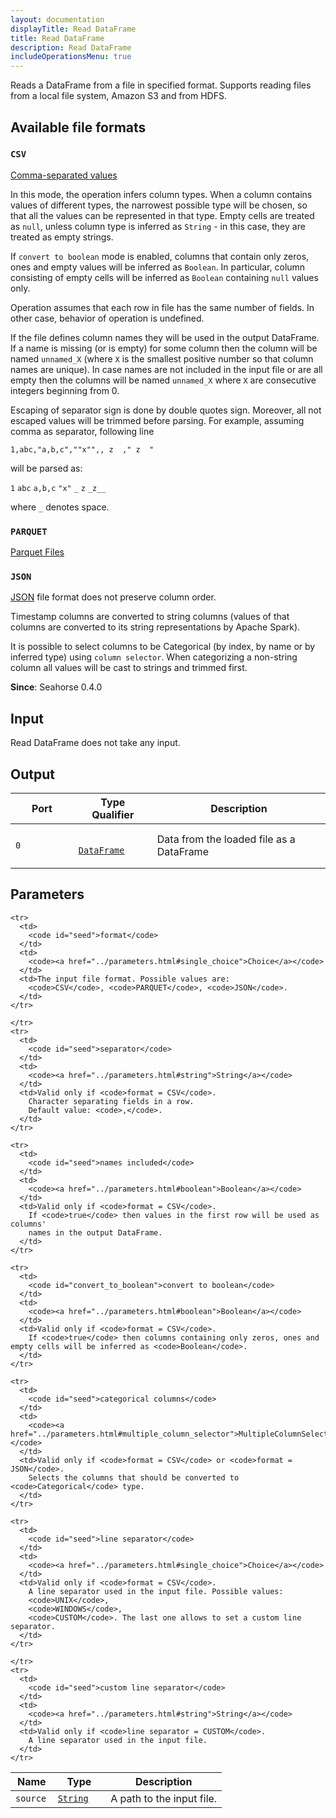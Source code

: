 ```yaml
---
layout: documentation
displayTitle: Read DataFrame
title: Read DataFrame
description: Read DataFrame
includeOperationsMenu: true
---
```


Reads a DataFrame from a file in specified format. Supports reading files from
a local file system, Amazon S3 and from HDFS.


## Available file formats

### `CSV`
<a target="_blank" href="https://en.wikipedia.org/wiki/Comma-separated_values">Comma-separated values</a>

In this mode, the operation infers column types.
When a column contains values of different types, the narrowest possible type will be chosen,
so that all the values can be represented in that type.
Empty cells are treated as ``null``, unless column type is inferred as ``String`` - in this
case, they are treated as empty strings.

If `convert to boolean` mode is enabled, columns that contain only zeros, ones and empty values will be
inferred as `Boolean`.
In particular, column consisting of empty cells will be inferred as ``Boolean`` containing ``null`` values only.

Operation assumes that each row in file has the same number of fields.
In other case, behavior of operation is undefined.

If the file defines column names they will be used in the output DataFrame.
If a name is missing (or is empty) for some column then the column will
be named ``unnamed_X`` (where ``X`` is the smallest positive number so that
column names are unique). In case names are not included in the input file
or are all empty then the columns will be named ``unnamed_X`` where ``X`` are
consecutive integers beginning from 0.

Escaping of separator sign is done by double quotes sign.
Moreover, all not escaped values will be trimmed before parsing.
For example, assuming comma as separator, following line

``1,abc,"a,b,c",""x"",, z  ," z  "``

will be parsed as:

``1``  ``abc``  ``a,b,c``  ``"x"`` ``_``  ``z`` ``_z__``

where ``_`` denotes space.

### `PARQUET`
<a target="_blank" href="http://spark.apache.org/docs/latest/sql-programming-guide.html#parquet-files">Parquet Files</a>

### `JSON`
<a target="_blank" href="https://en.wikipedia.org/wiki/JSON">JSON</a>
file format does not preserve column order.

Timestamp columns are converted to string columns
(values of that columns are converted to its string representations by Apache Spark).

It is possible to select columns to be Categorical
(by index, by name or by inferred type) using ``column selector``.
When categorizing a non-string column all values will be cast to strings and trimmed first.



**Since**: Seahorse 0.4.0

## Input

Read DataFrame does not take any input.

## Output

<table>
  <thead>
    <tr>
      <th style="width:20%">Port</th>
      <th style="width:25%">Type Qualifier</th>
      <th style="width:55%">Description</th>
    </tr>
  </thead>
  <tbody>
    <tr>
      <td>
        <code>0</code>
      </td>
      <td>
        <code>
          <a href="../classes/dataframe.html">DataFrame</a>
        </code>
      </td>
      <td>Data from the loaded file as a DataFrame</td>
    </tr>
  </tbody>
</table>


## Parameters

<table class="table">
  <thead>
    <tr>
      <th style="width:20%">Name</th>
      <th style="width:25%">Type</th>
      <th style="width:55%">Description</th>
    </tr>
  </thead>
  <tbody>
    <tr>
      <td>
        <code id="ratio">source</code>
      </td>
      <td>
        <code><a href="../parameters.html#string">String</a></code>
      </td>
      <td>A path to the input file.</td>

    <tr>
      <td>
        <code id="seed">format</code>
      </td>
      <td>
        <code><a href="../parameters.html#single_choice">Choice</a></code>
      </td>
      <td>The input file format. Possible values are:
        <code>CSV</code>, <code>PARQUET</code>, <code>JSON</code>.
      </td>
    </tr>

    </tr>
    <tr>
      <td>
        <code id="seed">separator</code>
      </td>
      <td>
        <code><a href="../parameters.html#string">String</a></code>
      </td>
      <td>Valid only if <code>format = CSV</code>.
        Character separating fields in a row.
        Default value: <code>,</code>.
      </td>
    </tr>

    <tr>
      <td>
        <code id="seed">names included</code>
      </td>
      <td>
        <code><a href="../parameters.html#boolean">Boolean</a></code>
      </td>
      <td>Valid only if <code>format = CSV</code>.
        If <code>true</code> then values in the first row will be used as columns'
        names in the output DataFrame.
      </td>
    </tr>

    <tr>
      <td>
        <code id="convert_to_boolean">convert to boolean</code>
      </td>
      <td>
        <code><a href="../parameters.html#boolean">Boolean</a></code>
      </td>
      <td>Valid only if <code>format = CSV</code>.
        If <code>true</code> then columns containing only zeros, ones and empty cells will be inferred as <code>Boolean</code>.
      </td>
    </tr>

    <tr>
      <td>
        <code id="seed">categorical columns</code>
      </td>
      <td>
        <code><a href="../parameters.html#multiple_column_selector">MultipleColumnSelector</a></code>
      </td>
      <td>Valid only if <code>format = CSV</code> or <code>format = JSON</code>.
        Selects the columns that should be converted to <code>Categorical</code> type.
      </td>
    </tr>

    <tr>
      <td>
        <code id="seed">line separator</code>
      </td>
      <td>
        <code><a href="../parameters.html#single_choice">Choice</a></code>
      </td>
      <td>Valid only if <code>format = CSV</code>.
        A line separator used in the input file. Possible values:
        <code>UNIX</code>,
        <code>WINDOWS</code>,
        <code>CUSTOM</code>. The last one allows to set a custom line separator.
      </td>
    </tr>

    </tr>
    <tr>
      <td>
        <code id="seed">custom line separator</code>
      </td>
      <td>
        <code><a href="../parameters.html#string">String</a></code>
      </td>
      <td>Valid only if <code>line separator = CUSTOM</code>.
        A line separator used in the input file.
      </td>
    </tr>

  </tbody>
</table>
